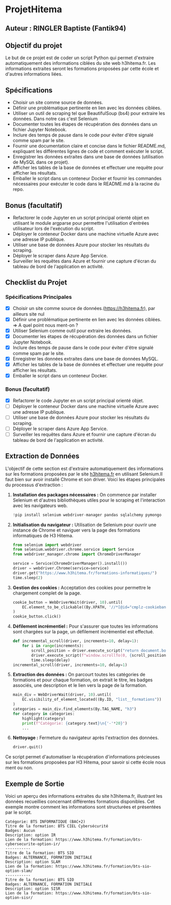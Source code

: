 # ProjetHitema
## Auteur : RINGLER Baptiste (Fantik94)
## Objectif du projet

Le but de ce projet est de coder un script Python qui permet d'extraire automatiquement des informations ciblées du site web h3hitema.fr. Les informations extraites seront les formations proposées par cette école et d'autres informations liées.

## Spécifications

- Choisir un site comme source de données.
- Définir une problématique pertinente en lien avec les données ciblées.
- Utiliser un outil de scraping tel que BeautifulSoup (bs4) pour extraire les données. Dans notre cas c'est Selenium
- Documenter toutes les étapes de récupération des données dans un fichier Jupyter Notebook.
- Inclure des temps de pause dans le code pour éviter d'être signalé comme spam par le site.
- Fournir une documentation claire et concise dans le fichier README.md, expliquant les différentes lignes de code et comment exécuter le script.
- Enregistrer les données extraites dans une base de données (utilisation de MySQL dans ce projet).
- Afficher les tables de la base de données et effectuer une requête pour afficher les résultats.
- Emballer le script dans un conteneur Docker et fournir les commandes nécessaires pour exécuter le code dans le README.md à la racine du repo.

## Bonus (facultatif)

- Refactorer le code Jupyter en un script principal orienté objet en utilisant le module argparse pour permettre l'utilisation d'entrées utilisateur lors de l'exécution du script.
- Déployer le conteneur Docker dans une machine virtuelle Azure avec une adresse IP publique.
- Utiliser une base de données Azure pour stocker les résultats du scraping.
- Déployer le scraper dans Azure App Service.
- Surveiller les requêtes dans Azure et fournir une capture d'écran du tableau de bord de l'application en activité.

## Checklist du Projet

### Spécifications Principales
- [x] Choisir un site comme source de données.(https://h3hitema.fr), par ailleurs site nul 
- [x] Définir une problématique pertinente en lien avec les données ciblées. => A quel point nous ment-on ?
- [x] Utiliser Selenium comme outil  pour extraire les données.
- [x] Documenter les étapes de récupération des données dans un fichier Jupyter Notebook.
- [x] Inclure des temps de pause dans le code pour éviter d'être signalé comme spam par le site.
- [x] Enregistrer les données extraites dans une base de données MySQL.
- [x] Afficher les tables de la base de données et effectuer une requête pour afficher les résultats.
- [x] Emballer le script dans un conteneur Docker.

### Bonus (facultatif)
- [x] Refactorer le code Jupyter en un script principal orienté objet.
- [ ] Déployer le conteneur Docker dans une machine virtuelle Azure avec une adresse IP publique.
- [ ] Utiliser une base de données Azure pour stocker les résultats du scraping.
- [ ] Déployer le scraper dans Azure App Service.
- [ ] Surveiller les requêtes dans Azure et fournir une capture d'écran du tableau de bord de l'application en activité.

## Extraction de Données

L'objectif de cette section est d'extraire automatiquement des informations sur les formations proposées par le site [h3hitema.fr](https://www.h3hitema.fr/formations-informatiques/) en utilisant Selenium.Il faut bien sur avoir installé Chrome et son driver. Voici les étapes principales du processus d'extraction :

1. **Installation des packages nécessaires :** On commence par installer Selenium et d'autres bibliothèques utiles pour le scraping et l'interaction avec les navigateurs web.
    ```python
    !pip install selenium webdriver-manager pandas sqlalchemy pymongo
    ```

2. **Initialisation du navigateur :** Utilisation de Selenium pour ouvrir une instance de Chrome et naviguer vers la page des formations informatiques de H3 Hitema.
    ```python
    from selenium import webdriver
    from selenium.webdriver.chrome.service import Service
    from webdriver_manager.chrome import ChromeDriverManager
    
    service = Service(ChromeDriverManager().install())
    driver = webdriver.Chrome(service=service)
    driver.get("https://www.h3hitema.fr/formations-informatiques/")
    time.sleep(2)
    ```

3. **Gestion des cookies :** Acceptation des cookies pour permettre le chargement complet de la page.
    ```python
    cookie_button = WebDriverWait(driver, 10).until(
        EC.element_to_be_clickable((By.XPATH, '//*[@id="cmplz-cookiebanner-container"]/div/div[6]/button[1]'))
    )
    cookie_button.click()
    ```

4. **Défilement incrémentiel :** Pour s'assurer que toutes les informations sont chargées sur la page, un défilement incrémentiel est effectué.
    ```python
    def incremental_scroll(driver, increments=10, delay=1):
        for i in range(increments):
            scroll_position = driver.execute_script("return document.body.scrollHeight") * (i+1) / increments
            driver.execute_script(f"window.scrollTo(0, {scroll_position});")
            time.sleep(delay)
    incremental_scroll(driver, increments=10, delay=1)
    ```

5. **Extraction des données :** On parcourt toutes les catégories de formations et pour chaque formation, on extrait le titre, les badges associés, une description et le lien vers la page de la formation.
    ```python
    main_div = WebDriverWait(driver, 10).until(
        EC.visibility_of_element_located((By.ID, "list__formations"))
    )
    categories = main_div.find_elements(By.TAG_NAME, "h3")
    for category in categories:
        highlight(category)
        print(f"Catégorie: {category.text}\n{'-'*20}")
        ...
    ```

6. **Nettoyage :** Fermeture du navigateur après l'extraction des données.
    ```python
    driver.quit()
    ```

Ce script permet d'automatiser la récupération d'informations précieuses sur les formations proposées par H3 Hitema, pour savoir si cette école nous ment ou non.

## Exemple de Sortie

Voici un aperçu des informations extraites du site h3hitema.fr, illustrant les données recueillies concernant différentes formations disponibles. Cet exemple montre comment les informations sont structurées et présentées par le script.

```
Catégorie: BTS INFORMATIQUE (BAC+2)
Titre de la formation: BTS CIEL Cybersécurité
Badges: Aucun
Description: option IR
Lien de la formation: https://www.h3hitema.fr/formation/bts-cybersecurite-option-ir/
-----------
Titre de la formation: BTS SIO
Badges: ALTERNANCE, FORMATION INITIALE
Description: option SLAM
Lien de la formation: https://www.h3hitema.fr/formation/bts-sio-option-slam/
-----------
Titre de la formation: BTS SIO
Badges: ALTERNANCE, FORMATION INITIALE
Description: option SISR
Lien de la formation: https://www.h3hitema.fr/formation/bts-sio-option-sisr/
```